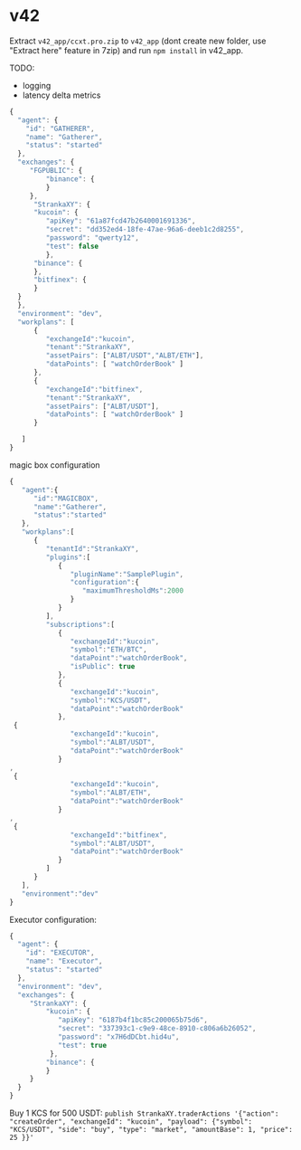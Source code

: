 # v42

Extract `v42_app/ccxt.pro.zip` to `v42_app` (dont create new folder, use "Extract here" feature in 7zip) and run `npm install` in v42_app.

TODO:
- logging
- latency delta metrics

```javascript
{
  "agent": {
    "id": "GATHERER",
    "name": "Gatherer",
    "status": "started"
  },
  "exchanges": {
     "FGPUBLIC": {
         "binance": {
         }
     },
      "StrankaXY": {
      "kucoin": {
         "apiKey": "61a87fcd47b2640001691336",
         "secret": "dd352ed4-18fe-47ae-96a6-deeb1c2d8255",
         "password": "qwerty12",
         "test": false
         },
      "binance": {
      },
      "bitfinex": {
      }
  }
  },
  "environment": "dev",
  "workplans": [
      {
         "exchangeId":"kucoin",
         "tenant":"StrankaXY",
         "assetPairs": ["ALBT/USDT","ALBT/ETH"],
         "dataPoints": [ "watchOrderBook" ]
      },
      {
         "exchangeId":"bitfinex",
         "tenant":"StrankaXY",
         "assetPairs": ["ALBT/USDT"],
         "dataPoints": [ "watchOrderBook" ]
      }

   ]
}
```

magic box configuration

```javascript
{
   "agent":{
      "id":"MAGICBOX",
      "name":"Gatherer",
      "status":"started"
   },
   "workplans":[
      {
         "tenantId":"StrankaXY",
         "plugins":[
            {
               "pluginName":"SamplePlugin",
               "configuration":{
                  "maximumThresholdMs":2000
               }
            }
         ],
         "subscriptions":[
            {
               "exchangeId":"kucoin",
               "symbol":"ETH/BTC",
               "dataPoint":"watchOrderBook",
               "isPublic": true
            },
            {
               "exchangeId":"kucoin",
               "symbol":"KCS/USDT",
               "dataPoint":"watchOrderBook"
            },
 {
               "exchangeId":"kucoin",
               "symbol":"ALBT/USDT",
               "dataPoint":"watchOrderBook"
            }
,
 {
               "exchangeId":"kucoin",
               "symbol":"ALBT/ETH",
               "dataPoint":"watchOrderBook"
            }
,
 {
               "exchangeId":"bitfinex",
               "symbol":"ALBT/USDT",
               "dataPoint":"watchOrderBook"
            }
         ]
      }
   ],
   "environment":"dev"
}
```

Executor configuration:
```javascript
{
  "agent": {
    "id": "EXECUTOR",
    "name": "Executor",
    "status": "started"
  },
  "environment": "dev",
  "exchanges": {
     "StrankaXY": {
         "kucoin": {
            "apiKey": "6187b4f1bc85c200065b75d6",
            "secret": "337393c1-c9e9-48ce-8910-c806a6b26052",
            "password": "x7H6dDCbt.hid4u",
            "test": true
          },
         "binance": {
         }
     }
  }
}
```

Buy 1 KCS for 500 USDT:
`publish StrankaXY.traderActions '{"action": "createOrder", "exchangeId": "kucoin", "payload": {"symbol": "KCS/USDT", "side": "buy", "type": "market", "amountBase": 1, "price": 25 }}'`
